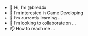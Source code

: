 - 👋 Hi, I’m @bred4u
- 👀 I’m interested in Game Developing
- 🌱 I’m currently learning ...
- 💞️ I’m looking to collaborate on ...
- 📫 How to reach me ...

<!---
bred4u/bred4u is a ✨ special ✨ repository because its `README.md` (this file) appears on your GitHub profile.
You can click the Preview link to take a look at your changes.
--->
